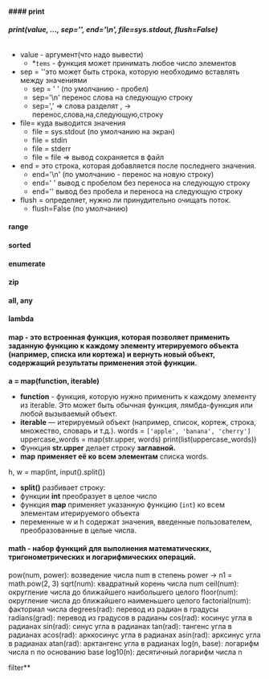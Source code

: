#### #### **print**
###### **print(value, ..., sep='', end='\n', file=sys.stdout, flush=False)**
- value - аргумент(что надо вывести)
	- *`tems` - функция может принимать любое число элементов
- sep = ''это может быть строка, которую необходимо вставлять между значениями
	- sep = ' ' (по умолчанию - пробел)
	- sep='\n' перенос слова на следующую строку
	- sep=',' => слова разделят , -> перенос,слова,на,следующую,строку
- file= куда выводится значения
	- file = sys.stdout (по умолчанию на экран)
	- file = stdin 
	- file = stderr
	- file = file => вывод сохраняется в файл
- end = это строка, которая добавляется после последнего значения.
	- end='\n' (по умолчанию - перенос на новую строку)
	- end=' '  вывод с пробелом без переноса на следующую строку
	- end=''  вывод без пробела и переноса на следующую строку
- flush = определяет, нужно ли принудительно очищать поток.
	- flush=False (по умолчанию)

#### **range**

#### **sorted**

#### **enumerate**

#### **zip**

#### **all, any**

#### **lambda**

#### **map** - это встроенная функция, которая позволяет применить заданную функцию к каждому элементу итерируемого объекта (например, списка или кортежа) и вернуть новый объект, содержащий результаты применения этой функции.
**а = map(function, iterable)**
- **function** - функция, которую нужно применить к каждому элементу из iterable. Это может быть обычная функция, лямбда-функция или любой вызываемый объект.
- **iterable** — итерируемый объект (например, список, кортеж, строка, множество, словарь и т.д.).
words = `['apple', 'banana', 'cherry']`
uppercase_words = map(str.upper, words)
print(list(uppercase_words))
- Функция **str.upper** делает строку **заглавной.**
- **map** **применяет её ко всем элементам** списка words.

h, w = map(int, input().split())  
- **split()** разбивает строку:
- функции **int** преобразует в целое число 
- функция **map** применяет указанную функцию (`int`) ко всем элементам итерируемого объекта
- переменные w и h содержат значения, введенные пользователем, преобразованные в целые числа.

#### **math** - набор функций для выполнения математических, тригонометрических и логарифмических операций. 
pow(num, power): возведение числа num в степень power -> n1 = math.pow(2, 3)
sqrt(num): квадратный корень числа num
ceil(num): округление числа до ближайшего наибольшего целого
floor(num): округление числа до ближайшего наименьшего целого
factorial(num): факториал числа
degrees(rad): перевод из радиан в градусы
radians(grad): перевод из градусов в радианы
cos(rad): косинус угла в радианах
sin(rad): синус угла в радианах
tan(rad): тангенс угла в радианах
acos(rad): арккосинус угла в радианах
asin(rad): арксинус угла в радианах
atan(rad): арктангенс угла в радианах
log(n, base): логарифм числа n по основанию base
log10(n): десятичный логарифм числа n



filter**